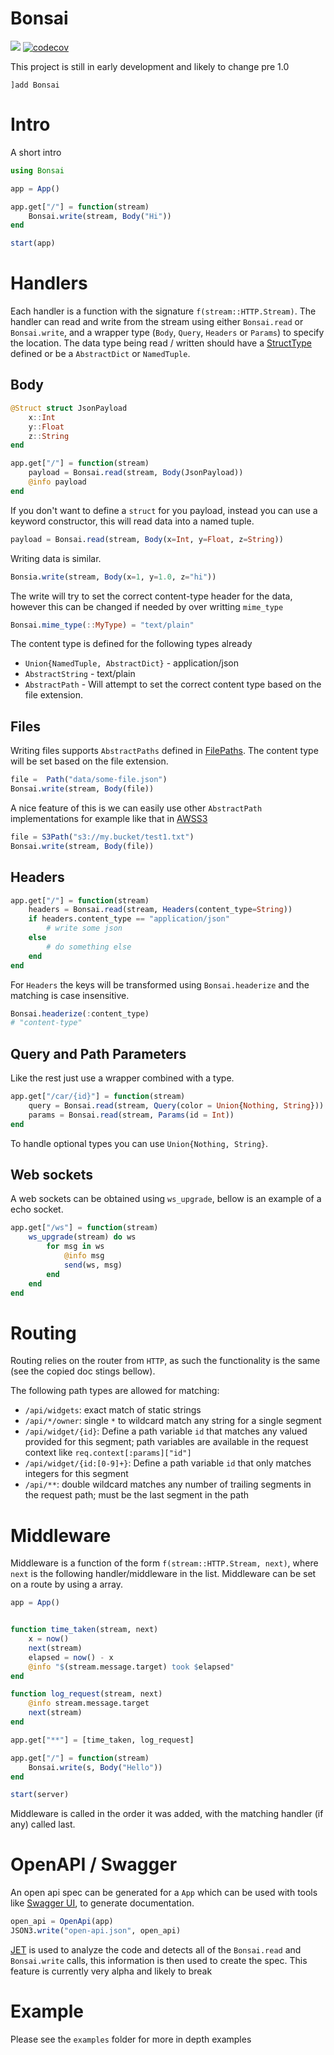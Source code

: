 # Bonsai

[![][action-img]][action-url]
[![codecov](https://codecov.io/gh/onetonfoot/Bonsai.jl/branch/master/graph/badge.svg?token=96CcO21IsK)](https://codecov.io/gh/onetonfoot/Bonsai.jl)

[action-img]: https://github.com/onetonfoot/Bonsai.jl/actions/workflows/ci.yaml/badge.svg
[action-url]: https://github.com/onetonfoot/Bonsai.jl/actions

This project is still in early development and likely to change pre 1.0
```
]add Bonsai
```

# Intro

A short intro

```julia
using Bonsai

app = App()

app.get["/"] = function(stream)
    Bonsai.write(stream, Body("Hi"))
end

start(app)
```


# Handlers

Each handler is a function with the signature `f(stream::HTTP.Stream)`.
The handler can read and write from the stream using either `Bonsai.read` or `Bonsai.write`, and a wrapper type (`Body`, `Query`, `Headers` or `Params`) to specify the location. The data type being read / written should have a [StructType](https://juliadata.github.io/StructTypes.jl/stable/) defined or be a `AbstractDict` or `NamedTuple`.

## Body

```julia
@Struct struct JsonPayload
    x::Int
    y::Float
    z::String
end

app.get["/"] = function(stream)
    payload = Bonsai.read(stream, Body(JsonPayload))
    @info payload
end
```

If you don't want to define a `struct` for you payload, instead you can use a
keyword constructor, this will read data into a named tuple.

```julia
payload = Bonsai.read(stream, Body(x=Int, y=Float, z=String))
```

Writing data is similar. 

```julia
Bonsia.write(stream, Body(x=1, y=1.0, z="hi"))
```

The write will try to set the correct content-type header for the data, however this can be changed if needed by over writting `mime_type`

```julia
Bonsai.mime_type(::MyType) = "text/plain"
```

The content type is defined for the following types already

* `Union{NamedTuple, AbstractDict}` - application/json
* `AbstractString` - text/plain
* `AbstractPath` - Will attempt to set the correct content type based on the file extension.


## Files

Writing files supports `AbstractPaths` defined in [FilePaths](https://github.com/rofinn/FilePaths.jl). The content type will be set based on the file extension.

```julia
file =  Path("data/some-file.json")
Bonsai.write(stream, Body(file))
```

A nice feature of this is we can easily use other `AbstractPath` implementations for example like that in [AWSS3](https://github.com/JuliaCloud/AWSS3.jl)

```julia
file = S3Path("s3://my.bucket/test1.txt") 
Bonsai.write(stream, Body(file))
```

## Headers

```julia
app.get["/"] = function(stream)
    headers = Bonsai.read(stream, Headers(content_type=String))
    if headers.content_type == "application/json"
        # write some json
    else
        # do something else
    end
end
```

For `Headers` the keys will be transformed using `Bonsai.headerize` and 
the matching is case insensitive.

```julia
Bonsai.headerize(:content_type)
# "content-type"
```

## Query and Path Parameters

Like the rest just use a wrapper combined with a type. 

```julia
app.get["/car/{id}"] = function(stream)
    query = Bonsai.read(stream, Query(color = Union{Nothing, String}))
    params = Bonsai.read(stream, Params(id = Int))
end
```

To handle optional types you can use `Union{Nothing, String}`. 

## Web sockets

A web sockets can be obtained using `ws_upgrade`, bellow is an example of a echo socket.

```julia
app.get["/ws"] = function(stream)
    ws_upgrade(stream) do ws
        for msg in ws
            @info msg
            send(ws, msg)
        end
    end
end
```

# Routing

Routing relies on the router from `HTTP`, as such the functionality is the same (see the copied doc stings bellow).

The following path types are allowed for matching:
  * `/api/widgets`: exact match of static strings
  * `/api/*/owner`: single `*` to wildcard match any string for a single segment
  * `/api/widget/{id}`: Define a path variable `id` that matches any valued provided for this segment; path variables are available in the request context like `req.context[:params]["id"]`
  * `/api/widget/{id:[0-9]+}`: Define a path variable `id` that only matches integers for this segment
  * `/api/**`: double wildcard matches any number of trailing segments in the request path; must be the last segment in the path

# Middleware 

Middleware is a function of the form `f(stream::HTTP.Stream, next)`, where `next` is the following handler/middleware in the list. Middleware can be set on a route by using a array.

```julia
app = App()


function time_taken(stream, next)
    x = now()
    next(stream)
    elapsed = now() - x
    @info "$(stream.message.target) took $elapsed" 
end

function log_request(stream, next)
    @info stream.message.target
    next(stream)
end

app.get["**"] = [time_taken, log_request]

app.get["/"] = function(stream)
	Bonsai.write(s, Body("Hello"))
end

start(server)
```

Middleware is called in the order it was added, with the matching handler (if any) called last.

# OpenAPI / Swagger

An open api spec can be generated for a `App` which can be used with tools like [Swagger UI](https://swagger.io/tools/swagger-ui/), to generate documentation.

```julia
open_api = OpenApi(app)
JSON3.write("open-api.json", open_api)
```

[JET](https://github.com/aviatesk/JET.jl) is used to analyze the code and detects all of the `Bonsai.read` and `Bonsai.write` calls, this information is then used to create the spec. This feature is currently very alpha and likely to break

# Example

Please see the `examples` folder for more in depth examples
